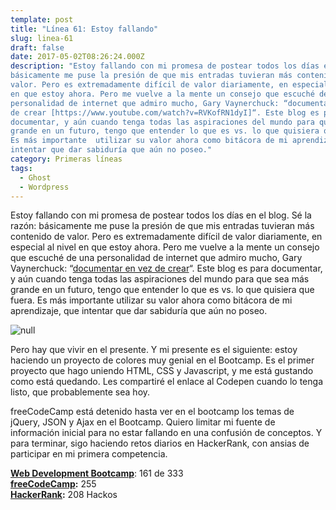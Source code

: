 ```yaml
---
template: post
title: "Línea 61: Estoy fallando"
slug: linea-61
draft: false
date: 2017-05-02T08:26:24.000Z
description: "Estoy fallando con mi promesa de postear todos los días en el blog. Sé la razón:
básicamente me puse la presión de que mis entradas tuvieran más contenido de
valor. Pero es extremadamente difícil de valor diariamente, en especial al nivel
en que estoy ahora. Pero me vuelve a la mente un consejo que escuché de una
personalidad de internet que admiro mucho, Gary Vaynerchuck: “documentar en vez
de crear [https://www.youtube.com/watch?v=RVKofRN1dyI]“. Este blog es para
documentar, y aún cuando tenga todas las aspiraciones del mundo para que sea más
grande en un futuro, tengo que entender lo que es vs. lo que quisiera que fuera.
Es más importante  utilizar su valor ahora como bitácora de mi aprendizaje, que
intentar que dar sabiduría que aún no poseo."
category: Primeras líneas
tags:
  - Ghost
  - Wordpress
---
```

Estoy fallando con mi promesa de postear todos los días en el blog. Sé la razón: básicamente me puse la presión de que mis entradas tuvieran más contenido de valor. Pero es extremadamente difícil de valor diariamente, en especial al nivel en que estoy ahora. Pero me vuelve a la mente un consejo que escuché de una personalidad de internet que admiro mucho, Gary Vaynerchuck: “[documentar en vez de crear](https://www.youtube.com/watch?v=RVKofRN1dyI)“. Este blog es para documentar, y aún cuando tenga todas las aspiraciones del mundo para que sea más grande en un futuro, tengo que entender lo que es vs. lo que quisiera que fuera. Es más importante utilizar su valor ahora como bitácora de mi aprendizaje, que intentar que dar sabiduría que aún no poseo.

 ![null](https://i.ytimg.com/vi/HwXsFPZp3fQ/maxresdefault.jpg)

 Pero hay que vivir en el presente. Y mi presente es el siguiente: estoy haciendo un proyecto de colores muy genial en el Bootcamp. Es el primer proyecto que hago uniendo HTML, CSS y Javascript, y me está gustando como está quedando. Les compartiré el enlace al Codepen cuando lo tenga listo, que probablemente sea hoy.

 freeCodeCamp está detenido hasta ver en el bootcamp los temas de jQuery, JSON y Ajax en el Bootcamp. Quiero limitar mi fuente de información inicial para no estar fallando en una confusión de conceptos. Y para terminar, sigo haciendo retos diarios en HackerRank, con ansias de participar en mi primera competencia.

 **[Web Development Bootcamp](https://www.udemy.com/the-web-developer-bootcamp/)**: 161 de 333  
 **[freeCodeCamp](https://www.freecodecamp.com/):** 255  
 **[HackerRank](https://www.hackerrank.com/):** 208 Hackos

 